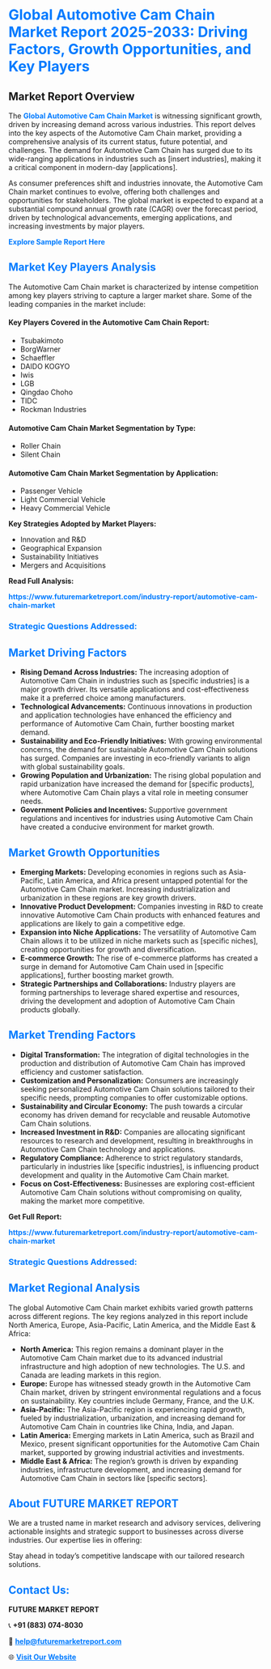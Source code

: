 <h1 style="color: #007BFF;">Global Automotive Cam Chain Market Report 2025-2033: Driving Factors, Growth Opportunities, and Key Players</h1>

<section id="overview">
<h2>Market Report Overview</h2>
<p>The <a href="https://www.futuremarketreport.com/industry-report/automotive-cam-chain-market" style="color: #007BFF; text-decoration: none;"><strong>Global Automotive Cam Chain Market</strong></a> is witnessing significant growth, driven by increasing demand across various industries. This report delves into the key aspects of the Automotive Cam Chain market, providing a comprehensive analysis of its current status, future potential, and challenges. The demand for Automotive Cam Chain has surged due to its wide-ranging applications in industries such as [insert industries], making it a critical component in modern-day [applications].</p>
<p>As consumer preferences shift and industries innovate, the Automotive Cam Chain market continues to evolve, offering both challenges and opportunities for stakeholders. The global market is expected to expand at a substantial compound annual growth rate (CAGR) over the forecast period, driven by technological advancements, emerging applications, and increasing investments by major players.</p>
</section>

<section id="overview">
<p><a href="https://www.futuremarketreport.com/request-sample/reportId=110741" style="color: #007BFF; text-decoration: none;"><strong>Explore Sample Report Here</strong></a></p>
</section>

<section id="key-players">
<h2 style="color: #007BFF;">Market Key Players Analysis</h2>
<p>The Automotive Cam Chain market is characterized by intense competition among key players striving to capture a larger market share. Some of the leading companies in the market include:</p>
<h4>Key Players Covered in the Automotive Cam Chain Report:</h4>
<ul><li>Tsubakimoto</li><li>BorgWarner</li><li>Schaeffler</li><li>DAIDO KOGYO</li><li>Iwis</li><li>LGB</li><li>Qingdao Choho</li><li>TIDC</li><li>Rockman Industries</li></ul>
<h4>Automotive Cam Chain Market Segmentation by Type:</h4>
<ul><li>Roller Chain</li><li>Silent Chain</li></ul>

<h4>Automotive Cam Chain Market Segmentation by Application:</h4>
<ul><li>Passenger Vehicle</li><li>Light Commercial Vehicle</li><li>Heavy Commercial Vehicle</li></ul>
<p><strong>Key Strategies Adopted by Market Players:</strong></p>
<ul>
<li>Innovation and R&D</li>
<li>Geographical Expansion</li>
<li>Sustainability Initiatives</li>
<li>Mergers and Acquisitions</li>
</ul>
</section>

<section>
<p><strong>Read Full Analysis: </strong></p><a href="https://www.futuremarketreport.com/industry-report/automotive-cam-chain-market" style="color: #007BFF; text-decoration: none;"><strong>https://www.futuremarketreport.com/industry-report/automotive-cam-chain-market</strong></a>
<h3 style="color: #007BFF;">Strategic Questions Addressed:</h3>
</section>

<section id="driving-factors">
<h2 style="color: #007BFF;">Market Driving Factors</h2>
<ul>
<li><strong>Rising Demand Across Industries:</strong> The increasing adoption of Automotive Cam Chain in industries such as [specific industries] is a major growth driver. Its versatile applications and cost-effectiveness make it a preferred choice among manufacturers.</li>
<li><strong>Technological Advancements:</strong> Continuous innovations in production and application technologies have enhanced the efficiency and performance of Automotive Cam Chain, further boosting market demand.</li>
<li><strong>Sustainability and Eco-Friendly Initiatives:</strong> With growing environmental concerns, the demand for sustainable Automotive Cam Chain solutions has surged. Companies are investing in eco-friendly variants to align with global sustainability goals.</li>
<li><strong>Growing Population and Urbanization:</strong> The rising global population and rapid urbanization have increased the demand for [specific products], where Automotive Cam Chain plays a vital role in meeting consumer needs.</li>
<li><strong>Government Policies and Incentives:</strong> Supportive government regulations and incentives for industries using Automotive Cam Chain have created a conducive environment for market growth.</li>
</ul>
</section>

<section id="growth-opportunities">
<h2 style="color: #007BFF;">Market Growth Opportunities</h2>
<ul>
<li><strong>Emerging Markets:</strong> Developing economies in regions such as Asia-Pacific, Latin America, and Africa present untapped potential for the Automotive Cam Chain market. Increasing industrialization and urbanization in these regions are key growth drivers.</li>
<li><strong>Innovative Product Development:</strong> Companies investing in R&D to create innovative Automotive Cam Chain products with enhanced features and applications are likely to gain a competitive edge.</li>
<li><strong>Expansion into Niche Applications:</strong> The versatility of Automotive Cam Chain allows it to be utilized in niche markets such as [specific niches], creating opportunities for growth and diversification.</li>
<li><strong>E-commerce Growth:</strong> The rise of e-commerce platforms has created a surge in demand for Automotive Cam Chain used in [specific applications], further boosting market growth.</li>
<li><strong>Strategic Partnerships and Collaborations:</strong> Industry players are forming partnerships to leverage shared expertise and resources, driving the development and adoption of Automotive Cam Chain products globally.</li>
</ul>
</section>

<section id="trending-factors">
<h2 style="color: #007BFF;">Market Trending Factors</h2>
<ul>
<li><strong>Digital Transformation:</strong> The integration of digital technologies in the production and distribution of Automotive Cam Chain has improved efficiency and customer satisfaction.</li>
<li><strong>Customization and Personalization:</strong> Consumers are increasingly seeking personalized Automotive Cam Chain solutions tailored to their specific needs, prompting companies to offer customizable options.</li>
<li><strong>Sustainability and Circular Economy:</strong> The push towards a circular economy has driven demand for recyclable and reusable Automotive Cam Chain solutions.</li>
<li><strong>Increased Investment in R&D:</strong> Companies are allocating significant resources to research and development, resulting in breakthroughs in Automotive Cam Chain technology and applications.</li>
<li><strong>Regulatory Compliance:</strong> Adherence to strict regulatory standards, particularly in industries like [specific industries], is influencing product development and quality in the Automotive Cam Chain market.</li>
<li><strong>Focus on Cost-Effectiveness:</strong> Businesses are exploring cost-efficient Automotive Cam Chain solutions without compromising on quality, making the market more competitive.</li>
</ul>
</section>

<section>
<p><strong>Get Full Report: </strong></p><a href="https://www.futuremarketreport.com/industry-report/automotive-cam-chain-market" style="color: #007BFF; text-decoration: none;"><strong>https://www.futuremarketreport.com/industry-report/automotive-cam-chain-market</strong></a>
<h3 style="color: #007BFF;">Strategic Questions Addressed:</h3>
</section>


<section id="regional-analysis">
<h2 style="color: #007BFF;">Market Regional Analysis</h2>
<p>The global Automotive Cam Chain market exhibits varied growth patterns across different regions. The key regions analyzed in this report include North America, Europe, Asia-Pacific, Latin America, and the Middle East & Africa:</p>
<ul>
<li><strong>North America:</strong> This region remains a dominant player in the Automotive Cam Chain market due to its advanced industrial infrastructure and high adoption of new technologies. The U.S. and Canada are leading markets in this region.</li>
<li><strong>Europe:</strong> Europe has witnessed steady growth in the Automotive Cam Chain market, driven by stringent environmental regulations and a focus on sustainability. Key countries include Germany, France, and the U.K.</li>
<li><strong>Asia-Pacific:</strong> The Asia-Pacific region is experiencing rapid growth, fueled by industrialization, urbanization, and increasing demand for Automotive Cam Chain in countries like China, India, and Japan.</li>
<li><strong>Latin America:</strong> Emerging markets in Latin America, such as Brazil and Mexico, present significant opportunities for the Automotive Cam Chain market, supported by growing industrial activities and investments.</li>
<li><strong>Middle East & Africa:</strong> The region’s growth is driven by expanding industries, infrastructure development, and increasing demand for Automotive Cam Chain in sectors like [specific sectors].</li>
</ul>
</section>

<footer>
<h2 style="color: #007BFF;">About FUTURE MARKET REPORT</h2>
<p>We are a trusted name in market research and advisory services, delivering actionable insights and strategic support to businesses across diverse industries. Our expertise lies in offering:</p>

<p>Stay ahead in today’s competitive landscape with our tailored research solutions.</p>

<h2 style="color: #007BFF;">Contact Us:</h2>
<p><strong>FUTURE MARKET REPORT</strong></p>
<p>📞 <strong>+91 (883) 074-8030</strong></p>
<p>📧 <strong><a href="mailto:help@futuremarketreport.com" style="color: #007BFF;">help@futuremarketreport.com</a></strong></p>
<p>🌐 <strong><a href="https://www.futuremarketreport.com/" style="color: #007BFF;">Visit Our Website</a></strong></p>
</footer>